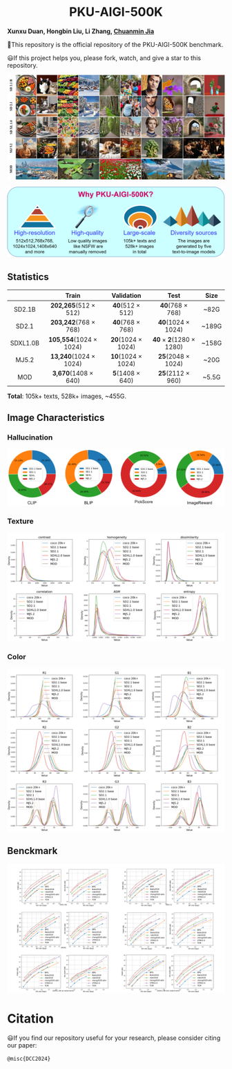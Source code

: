 # <center> PKU-AIGI-500K
**Xunxu Duan, Hongbin Liu, Li Zhang, [Chuanmin Jia](http://www.jiachuanmin.site/index.html)**



:hammer:This repository is the official repository of the PKU-AIGI-500K benchmark.

:smiley:If this project helps you, please fork, watch, and give a star to this repository.

<!-- # Dataset -->

![example](./assets/example.jpg) 


![why](./assets/why.png) 

## Statistics
|            |      Train    |  Validation  |    Test     |   Size  |
|:----------:|:-------------:|:------------:|:-----------:|:-----------:|
|   SD2.1B   |**202,265**(512 $\times$ 512)|**40**(512 $\times$ 512)|**40**(768 $\times$ 768)|~82G|
|   SD2.1    |**203,242**(768 $\times$ 768)|**40**(768 $\times$ 768)|**40**(1024 $\times$ 1024)|~189G|
|  SDXL1.0B  |**105,554**(1024 $\times$ 1024)|**20**(1024 $\times$ 1024)|**40** $\times$ **2**(1280 $\times$ 1280)|~158G|
|   MJ5.2    |**13,240**(1024 $\times$ 1024)|**10**(1024 $\times$ 1024)|**25**(2048 $\times$ 1024)|~20G|
|    MOD     |**3,670**(1408 $\times$ 640)|**5**(1408 $\times$ 640)|**25**(2112 $\times$ 960)|~5.5G|

**Total**: 105k+ texts, 528k+ images, ~455G.

<!-- ![pipeline](./assets/pipeline.png) -->

## Image Characteristics
### Hallucination
![quality](./assets/quality.png)
### Texture
![texture](./assets/texture.png)
### Color
![color](./assets/color.png)

## Benckmark
![benchmark](./assets/benchmark.png)

# Citation
:smiley:If you find our repository useful for your research, please consider citing our paper:

```
@misc{DCC2024}
```
